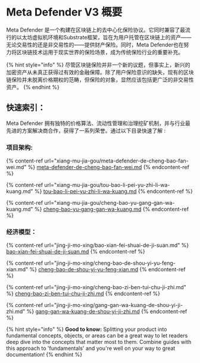 # Meta Defender V3 概要

Meta Defender 是一个构建在区块链上的去中心化保险协议。它同时兼容了最流行的以太坊虚拟机环境和Substrate框架，旨在为用户托管在区块链上的资产——无论交易性的还是非交易性的——提供财产保险。同时，Meta Defender也在努力将区块链技术运用于现实世界的保险场景，成为传统保险行业的重要补充。

{% hint style="info" %}
尽管区块链保险并非一个新的议题，但事实上，新兴的加密资产从未真正获得过有效的金融保障。除了用户保险意识的缺失，现有的区块链保险并未脱离价格期权的范畴，但保险的对象，显然应该包括更广泛的非交易性资产。
{% endhint %}

## 快速索引： <a href="#quickindex" id="quickindex"></a>

Meta Defender 拥有独特的价格算法、流动性管理和治理挖矿机制，并与行业最先进的方案解决商合作，获得了一系列荣誉。通过以下目录快速了解 :

### 项目架构:&#x20;

{% content-ref url="xiang-mu-jia-gou/meta-defender-de-cheng-bao-fan-wei.md" %}
[meta-defender-de-cheng-bao-fan-wei.md](xiang-mu-jia-gou/meta-defender-de-cheng-bao-fan-wei.md)
{% endcontent-ref %}

{% content-ref url="xiang-mu-jia-gou/tou-bao-li-pei-yu-zhi-li-wa-kuang.md" %}
[tou-bao-li-pei-yu-zhi-li-wa-kuang.md](xiang-mu-jia-gou/tou-bao-li-pei-yu-zhi-li-wa-kuang.md)
{% endcontent-ref %}

{% content-ref url="xiang-mu-jia-gou/cheng-bao-yu-gang-gan-wa-kuang.md" %}
[cheng-bao-yu-gang-gan-wa-kuang.md](xiang-mu-jia-gou/cheng-bao-yu-gang-gan-wa-kuang.md)
{% endcontent-ref %}

### 经济模型：

{% content-ref url="jing-ji-mo-xing/bao-xian-fei-shuai-de-ji-suan.md" %}
[bao-xian-fei-shuai-de-ji-suan.md](jing-ji-mo-xing/bao-xian-fei-shuai-de-ji-suan.md)
{% endcontent-ref %}

{% content-ref url="jing-ji-mo-xing/cheng-bao-de-shou-yi-yu-feng-xian.md" %}
[cheng-bao-de-shou-yi-yu-feng-xian.md](jing-ji-mo-xing/cheng-bao-de-shou-yi-yu-feng-xian.md)
{% endcontent-ref %}

{% content-ref url="jing-ji-mo-xing/cheng-bao-zi-ben-tui-chu-ji-zhi.md" %}
[cheng-bao-zi-ben-tui-chu-ji-zhi.md](jing-ji-mo-xing/cheng-bao-zi-ben-tui-chu-ji-zhi.md)
{% endcontent-ref %}

{% content-ref url="jing-ji-mo-xing/gang-gan-wa-kuang-de-shou-yi-ji-zhi.md" %}
[gang-gan-wa-kuang-de-shou-yi-ji-zhi.md](jing-ji-mo-xing/gang-gan-wa-kuang-de-shou-yi-ji-zhi.md)
{% endcontent-ref %}

{% hint style="info" %}
**Good to know:** Splitting your product into fundamental concepts, objects, or areas can be a great way to let readers deep dive into the concepts that matter most to them. Combine guides with this approach to 'fundamentals' and you're well on your way to great documentation!
{% endhint %}
